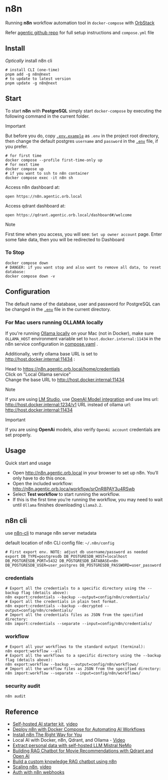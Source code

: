 # n8n

Running **n8n** workflow automation tool in `docker-compose` with [OrbStack](https://docs.orbstack.dev/docker/domains)

Refer [agentic github repo](https://github.com/xmlking/agentic.git) for full setup instructions and `compose.yml` file

## Install

*Optically* install n8n cli

```shell
# install CLI (one-time)
pnpm add -g n8n@next
# to update to latest version
pnpm update -g n8n@next  
```

## Start

To start **n8n** with **PostgreSQL** simply start `docker-compose` by executing the following
command in the current folder.

> [!IMPORTANT]  
> But before you do, copy [`.env.example`](.env.example) as `.env` in the project root directory,
> then change the default postgres `username` and `password` in the [`.env`](.env) file, if you prefer.

```shell
# for first time
docker compose --profile first-time-only up
# for next time
docker compose up
# if you want to ssh to n8n container 
docker compose exec -it n8n sh
```

Access n8n dashboard at:

```shell
open https://n8n.agentic.orb.local
```

Access qdrant dashboard at:

```shell
open https://qdrant.agentic.orb.local/dashboard#/welcome
```

> [!NOTE]  
> First time when you access, you will see: `Set up owner account` page.
> Enter some fake data, then you will be redirected to Dashboard

### To Stop

```shell
docker compose down
# DANGER: if you want stop and also want to remove all data, to reset database:
docker compose down -v
```

## Configuration

The default name of the database, user and password for PostgreSQL can be changed in the [`.env`](.env) file in the current directory.

### For Mac users running OLLAMA locally

If you're running [Ollama locally](./ollama.md) on your Mac (not in Docker), make sure `OLLAMA_HOST` environment variable set to `host.docker.internal:11434` in the n8n service configuration in [compose.yaml](../compose.yml) .

Additionally, verify ollama base URL is set to <http://host.docker.internal:11434> :

Head to <https://n8n.agentic.orb.local/home/credentials>  
Click on "Local Ollama service"  
Change the base URL to <http://host.docker.internal:11434>

> [!NOTE]  
> If you are using [LM Studio](./lm-studio.md), use [OpenAI Model integration](https://n8n.io/integrations/?q=openai) and use lms url: <http://host.docker.internal:1234/v1> URL instead of ollama url: <http://host.docker.internal:11434>

> [!IMPORTANT]  
> If you are using  **OpenAi** models, also verify `OpenAi account`  credentials are set properly.

## Usage

Quick start and usage

- Open <http://n8n.agentic.orb.local> in your browser to set up n8n. You’ll only have to do this once.
- Open the included workflow: <http://n8n.agentic.orb.loca/workflow/srOnR8PAY3u4RSwb>
- Select **Test workflow** to start running the workflow.
- If this is the first time you’re running the workflow, you may need to wait until `Ollama` finishes downloading `Llama3.2`.

## n8n cli

use [n8n-cli](https://docs.n8n.io/hosting/cli-commands/) to manage n8n server metadata

default location of n8n CLI config file: `~/.n8n/config`

```shell
# First export env. NOTE: adjust db username/password as needed 
export DB_TYPE=postgresdb DB_POSTGRESDB_HOST=localhost DB_POSTGRESDB_PORT=5432 DB_POSTGRESDB_DATABASE=n8n DB_POSTGRESDB_USER=user_postgres DB_POSTGRESDB_PASSWORD=user_password
```

### credentials

```shell
# Export all the credentials to a specific directory using the --backup flag (details above):
n8n export:credentials --backup --output=config/n8n/credentials/
# Export all the credentials in plain text format.
n8n export:credentials --backup --decrypted --output=config/n8n/credentials/
# Import all the credentials files as JSON from the specified directory:
n8n import:credentials --separate --input=config/n8n/credentials/
```

### workflow

```shell
# Export all your workflows to the standard output (terminal):
n8n export:workflow --all
# Export all the workflows to a specific directory using the --backup flag (details above):
n8n export:workflow --backup --output=config/n8n/workflows/
# Import all the workflow files as JSON from the specified directory:
n8n import:workflow --separate --input=config/n8n/workflows/
```

### security audit

```shell
n8n audit
```

## Reference

- [Self-hosted AI starter kit](https://github.com/coleam00/ai-agents-masterclass/tree/main/local-ai-packaged), [video](https://www.youtube.com/watch?v=V_0dNE-H2gw)
- [Deploy n8n with Docker Compose for Automating AI Workflows](https://autoize.com/deploy-n8n-with-docker-compose-for-automating-ai-workflows/)
- [Install n8n The Right Way for You](https://www.youtube.com/watch?v=OWa9Qse3ow0)
- Local AI with Docker, n8n, Qdrant, and Ollama - [Video](https://www.datacamp.com/tutorial/local-ai)
- [Extract personal data with self-hosted LLM Mistral NeMo](https://n8n.io/workflows/2766-extract-personal-data-with-self-hosted-llm-mistral-nemo/)
- [Building RAG Chatbot for Movie Recommendations with Qdrant and Open AI](https://n8n.io/workflows/2440-building-rag-chatbot-for-movie-recommendations-with-qdrant-and-open-ai/)
- [Build a custom knowledge RAG chatbot using n8n](https://blog.n8n.io/rag-chatbot/)
- [Scaling n8n](https://docs.n8n.io/hosting/scaling/overview/), [video](https://www.youtube.com/watch?v=PnoE0xV8BX8)
- [Auth with n8n webhooks](https://please-open.it/blog/n8n-openid-client/)

